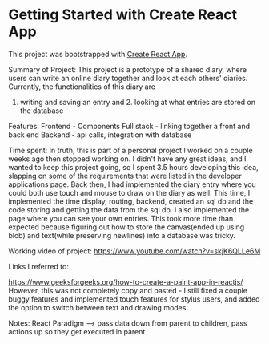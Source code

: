 # Getting Started with Create React App

This project was bootstrapped with [Create React App](https://github.com/facebook/create-react-app).

Summary of Project: This project is a prototype of a shared diary, where users can write an online
diary together and look at each others' diaries. Currently, the functionalities of this diary are
1. writing and saving an entry and 2. looking at what entries are stored on the database

Features: 
Frontend - Components
Full stack - linking together a front and back end
Backend - api calls, integration with database

Time spent:
In truth, this is part of a personal project I worked on a couple weeks ago then stopped working on.
I didn't have any great ideas, and I wanted to keep this project going, so I spent 3.5 hours developing this idea,
slapping on some of the requirements that were listed in the developer applications page. 
Back then, I had implemented the diary entry where you could both use touch and mouse to draw on the
diary as well. This time, I implemented the time display, routing, backend, created an sql db and 
the code storing and getting the data from the sql db. I also implemented the page where you can see
your own entries. This took more time than expected because figuring out how to store the canvas(ended up using blob)
and text(while preserving newlines) into a database was tricky.

Working video of project: 
https://www.youtube.com/watch?v=skjK6QLLe6M






Links I referred to:

https://www.geeksforgeeks.org/how-to-create-a-paint-app-in-reactjs/
However, this was not completely copy and pasted - I still fixed a couple buggy features
and implemented touch features for stylus users, and added the option to switch
between text and drawing modes. 

Notes:
React Paradigm --> pass data down from parent to children, pass actions up so they get executed in parent



